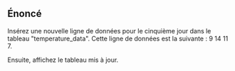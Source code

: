## Énoncé

Insérez une nouvelle ligne de données pour le cinquième jour dans le tableau "temperature_data". Cette ligne de données est la suivante : 9 14 11 7.

Ensuite, affichez le tableau mis à jour.
